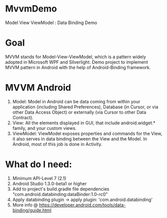 # MvvmDemo
Model View ViewModel : Data Binding Demo

Goal
===============
MVVM stands for Model-View-ViewModel, which is a pattern widely adopted in Microsoft WPF and Silverlight.
Demo project to implement MVVM pattern in Android with the help of Android-Binding framework.

MVVM Android
===============
1. Model: Model in Android can be data coming from within your application (including Shared Preferences), Database (in Cursor, or via other Data Access Object) or externally (via Cursor to other Data Contract).
2. View: All the elements displayed in GUI, that include android.widget.* family, and your custom views.
3. ViewModel: ViewModel exposes properties and commands for the View, it also serves in data binding between the View and the Model. In Android, most of this job is done in Activity.

What do I need:
===============
1. Minimum API-Level 7 (2.1)
2. Android Studio 1.3.0-beta1 or higher
3. Add to project's build.gradle file dependencies "com.android.databinding:dataBinder:1.0-rc0"
4. Apply databinding plugin -> apply plugin: 'com.android.databinding'
5. More info @ https://developer.android.com/tools/data-binding/guide.html
